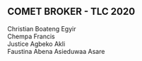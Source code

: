<h2>COMET BROKER - TLC 2020</h2>
Christian Boateng Egyir<br>
Chempa Francis<br>
Justice Agbeko Akli<br>
Faustina Abena Asieduwaa Asare<br>
